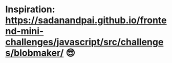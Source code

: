 # Inspiration: https://sadanandpai.github.io/frontend-mini-challenges/javascript/src/challenges/blobmaker/ :sunglasses: